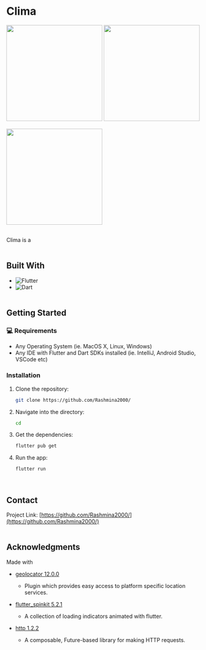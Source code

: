 # Clima
<img src="https://github.com/user-attachments/assets/a239a149-ea4e-4142-ae5b-7cf9e0f2a790" width="250">
<img src="https://github.com/user-attachments/assets/98852c75-12e6-477f-923e-f33d1a3129c2" width="250"><br><br>
<img src="" width="250"><br><br>

Clima is a 
<br><br>

## Built With

* ![Flutter](https://img.shields.io/badge/Flutter-02569B.svg?style=for-the-badge&logo=Flutter&logoColor=white)
* ![Dart](https://img.shields.io/badge/Dart-0175C2.svg?style=for-the-badge&logo=Dart&logoColor=white)
<br><br>

## Getting Started
### 💻 Requirements

- Any Operating System (ie. MacOS X, Linux, Windows)
- Any IDE with Flutter and Dart SDKs installed (ie. IntelliJ, Android Studio, VSCode etc)

### Installation

1. Clone the repository:
   ```sh
   git clone https://github.com/Rashmina2000/
   ```
2. Navigate into the directory:
   ```sh
   cd 
   ```
3. Get the dependencies:
   ```sh
   flutter pub get
   ```
4. Run the app:
   ```sh
   flutter run
   ```
<br>

## Contact

Project Link: [https://github.com/Rashmina2000/](https://github.com/Rashmina2000/)
<br><br>

## Acknowledgments

Made with 
-  [geolocator 12.0.0](https://pub.dev/packages/geolocator)
    -  Plugin which provides easy access to platform specific location services.

-  [flutter_spinkit 5.2.1](https://pub.dev/packages/flutter_spinkit)
    -  A collection of loading indicators animated with flutter.

-  [http 1.2.2](https://pub.dev/packages/http)
    -  A composable, Future-based library for making HTTP requests.
